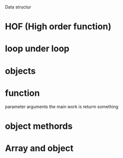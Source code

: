 Data structur

# HOF (High order function)

# loop under loop
# objects
# function
parameter
arguments
the main work is returm something


# object methords
# Array and object